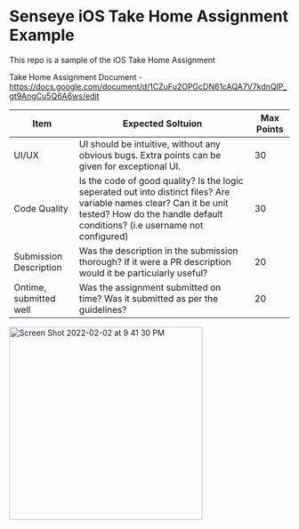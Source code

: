 # Senseye iOS Take Home Assignment Example

This repo is a sample of the iOS Take Home Assignment 

Take Home Assignment Document - https://docs.google.com/document/d/1CZuFu2OPGcDN61cAQA7V7kdnQlP_gt9AngCu5Q6A6ws/edit

Item | Expected Soltuion | Max Points 
--- | --- | --- 
UI/UX | UI should be intuitive, without any obvious bugs. Extra points can be given for exceptional UI. | 30 
Code Quality | Is the code of good quality? Is the logic seperated out into distinct files? Are variable names clear? Can it be unit tested? How do the handle default conditions? (i.e username not configured)| 30
Submission Description | Was the description in the submission thorough? If it were a PR description would it be particularly useful? | 20
Ontime, submitted well | Was the assignment submitted on time? Was it submitted as per the guidelines? | 20


<img width="347" alt="Screen Shot 2022-02-02 at 9 41 30 PM" src="https://user-images.githubusercontent.com/5391849/152287741-3677cf20-91c1-4dbb-8db6-f2be7f30560f.png">
